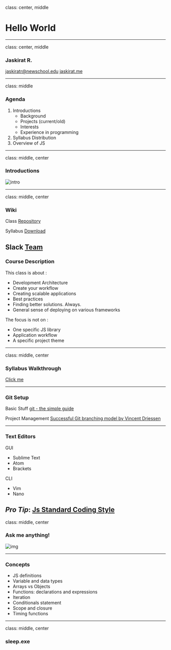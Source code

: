 class: center, middle

# Hello World

---
class: center, middle

### Jaskirat R.

[jaskiratr@newschool.edu](mailto:jaskiratr@newschool.edu)
[jaskirat.me](http://jaskirat.me)

---
class: middle

### Agenda
1. Introductions
	- Background
	- Projects (current/old)
	- Interests
	- Experience in programming
2. Syllabus Distribution
3. Overview of JS

---
class: middle, center

### Introductions

![intro](https://media.giphy.com/media/8FNlmNPDTo2wE/giphy.gif)

---
class: middle, center

### Wiki

Class [Repository](https://github.com/Web-Advanced-Spring-2017) 

Syllabus [Download](https://github.com/Web-Advanced-Spring-2017/wiki/raw/master/syllabus/PGTE-5505-SEC-A.pdf)

Slack [Team](https://web-advancedjs.slack.com)
---

### Course Description

This class is about : 
- Development Architecture
- Create your workflow
- Creating scalable applications
- Best practices
- Finding better solutions. Always.
- General sense of deploying on various frameworks

The focus is not on :
- One specific JS library
- Application workflow
- A specific project theme

---
class: middle, center

### Syllabus Walkthrough
[Click me](https://github.com/Web-Advanced-Spring-2017/wiki/blob/master/syllabus/PGTE-5505-SEC-A.pdf)

---
### Git Setup

Basic Stuff
[git - the simple guide](http://rogerdudler.github.io/git-guide/)

Project Management
[Successful Git branching model by Vincent Driessen](http://nvie.com/posts/a-successful-git-branching-model/)

---

### Text Editors

GUI
- Sublime Text
- Atom
- Brackets

CLI
- Vim
- Nano

*Pro Tip*: [Js Standard Coding Style](http://standardjs.com/rules.html#javascript-standard-style) 
---
class: middle, center

### Ask me anything!

![img](https://media.giphy.com/media/zNFSIN8CtJzq0/giphy.gif)

---
### Concepts
- JS definitions
- Variable and data types
- Arrays vs Objects
- Functions: declarations and expressions
- Iteration
- Conditionals statement
- Scope and closure
- Timing functions

---
class: middle, center

### sleep.exe
